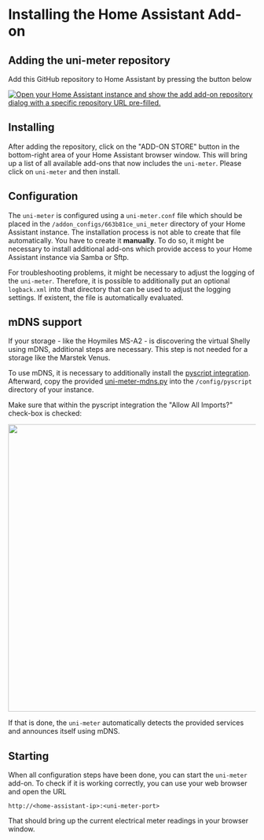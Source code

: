 # Installing the Home Assistant Add-on

## Adding the uni-meter repository

Add this GitHub repository to Home Assistant by pressing the button below

[![Open your Home Assistant instance and show the add add-on repository dialog with a specific repository URL pre-filled.](https://my.home-assistant.io/badges/supervisor_add_addon_repository.svg)](https://my.home-assistant.io/redirect/supervisor_add_addon_repository/?repository_url=https%3A%2F%2Fgithub.com%2Fsdeigm%2Funi-meter)

## Installing 

After adding the repository, click on the "ADD-ON STORE" button in the bottom-right area of your Home Assistant browser 
window. This will bring up a list of all available add-ons that now includes the `uni-meter`. Please click on
`uni-meter` and then install.

## Configuration

The `uni-meter` is configured using a `uni-meter.conf` file which should be placed in the ``/addon_configs/663b81ce_uni_meter`` 
directory of your Home Assistant instance. The installation process is not able to create that file automatically. You 
have to create it **manually**. To do so, it might be necessary to install additional add-ons which provide access to your 
Home Assistant instance via Samba or Sftp.

For troubleshooting problems, it might be necessary to adjust the logging of the `uni-meter`. Therefore, it is possible
to additionally put an optional `logback.xml` into that directory that can be used to adjust the logging settings. If
existent, the file is automatically evaluated.

## mDNS support

If your storage - like the Hoymiles MS-A2 - is discovering the virtual Shelly using mDNS, additional steps are necessary.
This step is not needed for a storage like the Marstek Venus.

To use mDNS, it is necessary to additionally install the [pyscript integration](https://github.com/custom-components/pyscript). Afterward, copy the provided 
[uni-meter-mdns.py](https://github.com/sdeigm/uni-meter/blob/main/ha_addon/uni-meter-mdns.py) into the `/config/pyscript` 
directory of your instance.

Make sure that within the pyscript integration the "Allow All Imports?" check-box is checked:

<img src="https://github.com/sdeigm/uni-meter/blob/main/doc/image/PyScriptConfig.jpg" width="783" height="584" />

If that is done, the `uni-meter` automatically detects the provided services and announces itself using mDNS.  

## Starting

When all configuration steps have been done, you can start the `uni-meter` add-on. To check if it is working correctly,
you can use your web browser and open the URL

```
http://<home-assistant-ip>:<uni-meter-port>
```

That should bring up the current electrical meter readings in your browser window.